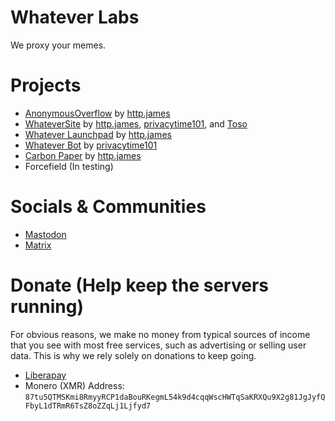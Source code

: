 # Whatever Labs

We proxy your memes.


# Projects

- [AnonymousOverflow](https://github.com/httpjamesm/AnonymousOverflow) by [http.james](https://httpjames.space)
- [WhateverSite](https://github.com/WhateverLabs/WhateverSite) by [http.james](https://httpjames.space), [privacytime101](https://github.com/privacytime101), and [Toso](https://github.com/Tosoju)
- [Whatever Launchpad](https://github.com/httpjamesm/launchpad-redirects) by [http.james](https://httpjames.space)
- [Whatever Bot](https://github.com/WhateverLabs/WhateverBot) by [privacytime101](https://github.com/privacytime101)
- [Carbon Paper](https://github.com/WhateverLabs/CarbonPaper) by [http.james](https://httpjames.space)
- Forcefield (In testing)


# Socials & Communities

- <a rel="me" href="https://orchard.social/@whatever">Mastodon</a>
- [Matrix](https://matrix.to/#/#whatever:matrix.httpjames.space)


# Donate (Help keep the servers running)
For obvious reasons, we make no money from typical sources of income that you see with most free services, such as advertising or selling user data. This is why we rely solely on donations to keep going.

- [Liberapay](https://liberapay.com/whateversocial)
- Monero (XMR) Address: `87tu5QTMSKmi8RmyyRCP1daBouRKegmL54k9d4cqqWscHWTqSaKRXQu9X2g81JgJyfQFbyL1dTRmR6TsZ8oZZqLj1Ljfyd7`
